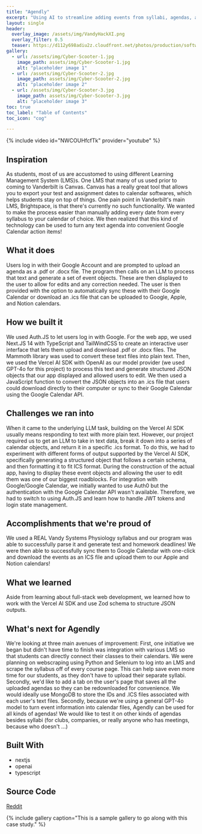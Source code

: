 ```yaml
---
title: "Agendly"
excerpt: "Using AI to streamline adding events from syllabi, agendas, and schedules to your calendar."
layout: single
header:
  overlay_image: /assets/img/VandyHackXI.png
  overlay_filter: 0.5
  teaser: https://d112y698adiu2z.cloudfront.net/photos/production/software_photos/003/053/202/datas/medium.jpg
gallery:
  - url: /assets/img/Cyber-Scooter-1.jpg
    image_path: assets/img/Cyber-Scooter-1.jpg
    alt: "placeholder image 1"
  - url: /assets/img/Cyber-Scooter-2.jpg
    image_path: assets/img/Cyber-Scooter-2.jpg
    alt: "placeholder image 2"
  - url: /assets/img/Cyber-Scooter-3.jpg
    image_path: assets/img/Cyber-Scooter-3.jpg
    alt: "placeholder image 3"
toc: true
toc_label: "Table of Contents"
toc_icon: "cog"

---
```

{% include video id="NWCOUHfcfTk" provider="youtube" %}

## Inspiration
As students, most of us are accustomed to using different Learning Management System (LMS)s. One LMS that many of us used prior to coming to Vanderbilt is Canvas. Canvas has a really great tool that allows you to export your test and assignment dates to calendar softwares, which helps students stay on top of things. One pain point in Vanderbilt's main LMS, Brightspace, is that there's currently no such functionality. We wanted to make the process easier than manually adding every date from every syllabus to your calendar of choice. We then realized that this kind of technology can be used to turn any text agenda into convenient Google Calendar action items!

## What it does
Users log in with their Google Account and are prompted to upload an agenda as a .pdf or .docx file. The program then calls on an LLM to process that text and generate a set of event objects. These are then displayed to the user to allow for edits and any correction needed. The user is then provided with the option to automatically sync these with their Google Calendar or download an .ics file that can be uploaded to Google, Apple, and Notion calendars.

## How we built it
We used Auth.JS to let users log in with Google. For the web app, we used Next.JS 14 with TypeScript and TailWindCSS to create an interactive user interface that lets them upload and download .pdf or .docx files. The Mammoth library was used to convert these text files into plain text. Then, we used the Vercel AI SDK with OpenAI as our model provider (we used GPT-4o for this project) to process this text and generate structured JSON objects that our app displayed and allowed users to edit. We then used a JavaScript function to convert the JSON objects into an .ics file that users could download directly to their computer or sync to their Google Calendar using the Google Calendar API.

## Challenges we ran into
When it came to the underlying LLM task, building on the Vercel AI SDK usually means responding to text with more plain text. However, our project required us to get an LLM to take in text data, break it down into a series of calendar objects, and return it in a specific .ics format. To do this, we had to experiment with different forms of output supported by the Vercel AI SDK, specifically generating a structured object that follows a certain schema, and then formatting it to fit ICS format. During the construction of the actual app, having to display these event objects and allowing the user to edit them was one of our biggest roadblocks. For integration with Google/Google Calendar, we initially wanted to use Auth0 but the authentication with the Google Calendar API wasn't available. Therefore, we had to switch to using Auth.JS and learn how to handle JWT tokens and login state management.

## Accomplishments that we're proud of
We used a REAL Vandy Systems Physiology syllabus and our program was able to successfully parse it and generate test and homework deadlines! We were then able to successfully sync them to Google Calendar with one-click and download the events as an ICS file and upload them to our Apple and Notion calendars!

## What we learned
Aside from learning about full-stack web development, we learned how to work with the Vercel AI SDK and use Zod schema to structure JSON outputs.

## What's next for Agendly
We're looking at three main avenues of improvement: First, one initiative we began but didn't have time to finish was integration with various LMS so that students can directly connect their classes to their calendars. We were planning on webscraping using Python and Selenium to log into an LMS and scrape the syllabus off of every course page. This can help save even more time for our students, as they don't have to upload their separate syllabi. Secondly, we'd like to add a tab on the user's page that saves all the uploaded agendas so they can be redownloaded for convenience. We would ideally use MongoDB to store the IDs and .ICS files associated with each user's text files. Secondly, because we're using a general GPT-4o model to turn event information into calendar files, Agendly can be used for all kinds of agendas! We would like to test it on other kinds of agendas besides syllabi (for clubs, companies, or really anyone who has meetings, because who doesn't ...)

## Built With
* nextjs
* openai
* typescript

## Source Code
<a href="https://www.reddit.com/submit?url={{ page.url | absolute_url | url_encode }}&title={{ page.title }}" class="btn" title="{{ site.data.ui-text[site.locale].share_on_label }} Reddit"><i class="fab fa-fw fa-reddit" aria-hidden="true"></i><span> Reddit</span></a>


{% include gallery caption="This is a sample gallery to go along with this case study." %}
